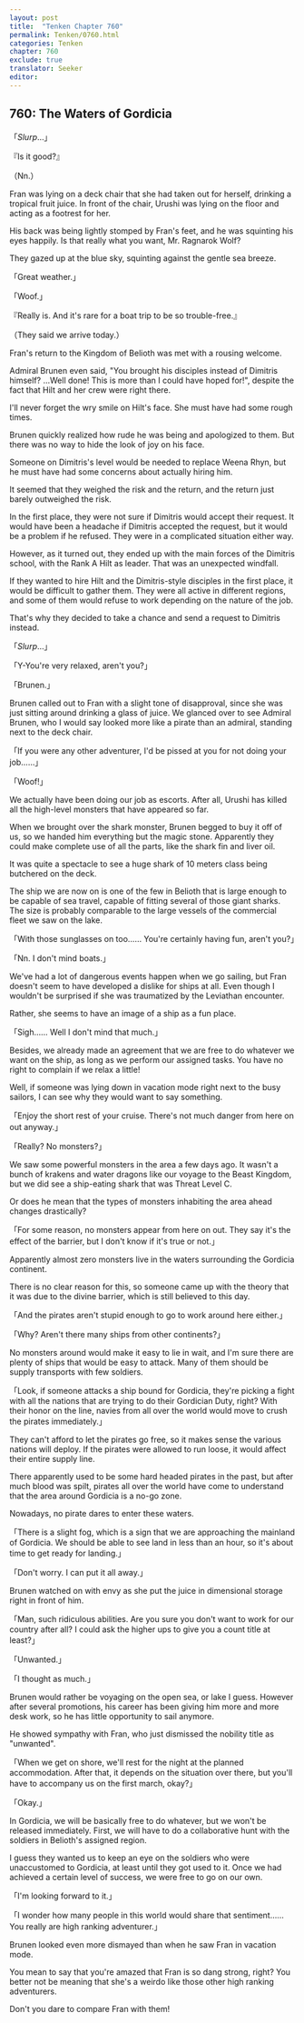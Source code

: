 ```yaml
---
layout: post
title:  "Tenken Chapter 760"
permalink: Tenken/0760.html
categories: Tenken
chapter: 760
exclude: true
translator: Seeker
editor: 
---
```

<h2 id="ch760">760: The Waters of Gordicia</h2>
<p>「<em>Slurp</em>…」</p>
<p>『Is it good?』</p>
<p>（Nn.）</p>

<p>Fran was lying on a deck chair that she had taken out for herself, drinking a tropical fruit juice. In front of the chair, Urushi was lying on the floor and acting as a footrest for her.</p>

<p>His back was being lightly stomped by Fran's feet, and he was squinting his eyes happily. Is that really what you want, Mr. Ragnarok Wolf?</p>

<p>They gazed up at the blue sky, squinting against the gentle sea breeze.</p>

<p>「Great weather.」</p>
<p>「Woof.」</p>
<p>『Really is. And it's rare for a boat trip to be so trouble-free.』</p>
<p>（They said we arrive today.）</p>

<p>Fran's return to the Kingdom of Belioth was met with a rousing welcome.</p>

<p>Admiral Brunen even said, "You brought his disciples instead of Dimitris himself? …Well done! This is more than I could have hoped for!", despite the fact that Hilt and her crew were right there.</p>

<p>I'll never forget the wry smile on Hilt's face. She must have had some rough times.</p>

<p>Brunen quickly realized how rude he was being and apologized to them. But there was no way to hide the look of joy on his face.</p>

<p>Someone on Dimitris's level would be needed to replace Weena Rhyn, but he must have had some concerns about actually hiring him.</p>

<p>It seemed that they weighed the risk and the return, and the return just barely outweighed the risk.</p>

<p>In the first place, they were not sure if Dimitris would accept their request. It would have been a headache if Dimitris accepted the request, but it would be a problem if he refused. They were in a complicated situation either way.</p>

<p>However, as it turned out, they ended up with the main forces of the Dimitris school, with the Rank A Hilt as leader. That was an unexpected windfall.</p>

<p>If they wanted to hire Hilt and the Dimitris-style disciples in the first place, it would be difficult to gather them. They were all active in different regions, and some of them would refuse to work depending on the nature of the job.</p>

<p>That's why they decided to take a chance and send a request to Dimitris instead.</p>

<p>「<em>Slurp</em>…」</p>
<p>「Y-You're very relaxed, aren't you?」</p>
<p>「Brunen.」</p>

<p>Brunen called out to Fran with a slight tone of disapproval, since she was just sitting around drinking a glass of juice. We glanced over to see Admiral Brunen, who I would say looked more like a pirate than an admiral, standing next to the deck chair.</p>

<p>「If you were any other adventurer, I'd be pissed at you for not doing your job……」</p>
<p>「Woof!」</p>

<p>We actually have been doing our job as escorts. After all, Urushi has killed all the high-level monsters that have appeared so far.</p>

<p>When we brought over the shark monster, Brunen begged to buy it off of us, so we handed him everything but the magic stone. Apparently they could make complete use of all the parts, like the shark fin and liver oil.</p>

<p>It was quite a spectacle to see a huge shark of 10 meters class being butchered on the deck.</p>

<p>The ship we are now on is one of the few in Belioth that is large enough to be capable of sea travel, capable of fitting several of those giant sharks. The size is probably comparable to the large vessels of the commercial fleet we saw on the lake.</p>

<p>「With those sunglasses on too…… You're certainly having fun, aren't you?」</p>
<p>「Nn. I don't mind boats.」</p>

<p>We've had a lot of dangerous events happen when we go sailing, but Fran doesn't seem to have developed a dislike for ships at all. Even though I wouldn't be surprised if she was traumatized by the Leviathan encounter.</p>

<p>Rather, she seems to have an image of a ship as a fun place.</p>

<p>「Sigh…… Well I don't mind that much.」</p>

<p>Besides, we already made an agreement that we are free to do whatever we want on the ship, as long as we perform our assigned tasks. You have no right to complain if we relax a little!</p>

<p>Well, if someone was lying down in vacation mode right next to the busy sailors, I can see why they would want to say something.</p>

<p>「Enjoy the short rest of your cruise. There's not much danger from here on out anyway.」</p>
<p>「Really? No monsters?」</p>

<p>We saw some powerful monsters in the area a few days ago. It wasn't a bunch of krakens and water dragons like our voyage to the Beast Kingdom, but we did see a ship-eating shark that was Threat Level C.</p>

<p>Or does he mean that the types of monsters inhabiting the area ahead changes drastically?</p>

<p>「For some reason, no monsters appear from here on out. They say it's the effect of the barrier, but I don't know if it's true or not.」</p>

<p>Apparently almost zero monsters live in the waters surrounding the Gordicia continent.</p>

<p>There is no clear reason for this, so someone came up with the theory that it was due to the divine barrier, which is still believed to this day.</p>

<p>「And the pirates aren't stupid enough to go to work around here either.」</p>
<p>「Why? Aren't there many ships from other continents?」</p>

<p>No monsters around would make it easy to lie in wait, and I'm sure there are plenty of ships that would be easy to attack. Many of them should be supply transports with few soldiers.</p>

<p>「Look, if someone attacks a ship bound for Gordicia, they're picking a fight with all the nations that are trying to do their Gordician Duty, right? With their honor on the line, navies from all over the world would move to crush the pirates immediately.」</p>

<p>They can't afford to let the pirates go free, so it makes sense the various nations will deploy. If the pirates were allowed to run loose, it would affect their entire supply line.</p>

<p>There apparently used to be some hard headed pirates in the past, but after much blood was spilt, pirates all over the world have come to understand that the area around Gordicia is a no-go zone.</p>

<p>Nowadays, no pirate dares to enter these waters.</p>

<p>「There is a slight fog, which is a sign that we are approaching the mainland of Gordicia. We should be able to see land in less than an hour, so it's about time to get ready for landing.」</p>
<p>「Don't worry. I can put it all away.」</p>

<p>Brunen watched on with envy as she put the juice in dimensional storage right in front of him.</p>

<p>「Man, such ridiculous abilities. Are you sure you don't want to work for our country after all? I could ask the higher ups to give you a count title at least?」</p>
<p>「Unwanted.」</p>
<p>「I thought as much.」</p>

<p>Brunen would rather be voyaging on the open sea, or lake I guess. However after several promotions, his career has been giving him more and more desk work, so he has little opportunity to sail anymore.</p>

<p>He showed sympathy with Fran, who just dismissed the nobility title as "unwanted".</p>

<p>「When we get on shore, we'll rest for the night at the planned accommodation. After that, it depends on the situation over there, but you'll have to accompany us on the first march, okay?」</p>
<p>「Okay.」</p>

<p>In Gordicia, we will be basically free to do whatever, but we won't be released immediately. First, we will have to do a collaborative hunt with the soldiers in Belioth's assigned region.</p>

<p>I guess they wanted us to keep an eye on the soldiers who were unaccustomed to Gordicia, at least until they got used to it. Once we had achieved a certain level of success, we were free to go on our own.</p>

<p>「I'm looking forward to it.」</p>
<p>「I wonder how many people in this world would share that sentiment…… You really are high ranking adventurer.」</p>

<p>Brunen looked even more dismayed than when he saw Fran in vacation mode.</p>

<p>You mean to say that you're amazed that Fran is so dang strong, right? You better not be meaning that she's a weirdo like those other high ranking adventurers.</p>

<p>Don't you dare to compare Fran with them!</p>



